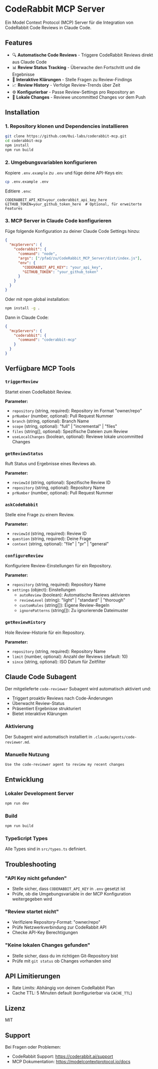 # CodeRabbit MCP Server

Ein Model Context Protocol (MCP) Server für die Integration von CodeRabbit Code Reviews in Claude Code.

## Features

- 🔍 **Automatische Code Reviews** - Triggere CodeRabbit Reviews direkt aus Claude Code
- 📊 **Review Status Tracking** - Überwache den Fortschritt und die Ergebnisse
- 💬 **Interaktive Klärungen** - Stelle Fragen zu Review-Findings
- 📈 **Review History** - Verfolge Review-Trends über Zeit
- ⚙️ **Konfigurierbar** - Passe Review-Settings pro Repository an
- 🔄 **Lokale Changes** - Reviewe uncommitted Changes vor dem Push

## Installation

### 1. Repository klonen und Dependencies installieren

```bash
git clone https://github.com/0ui-labs/coderabbit-mcp.git
cd coderabbit-mcp
npm install
npm run build
```

### 2. Umgebungsvariablen konfigurieren

Kopiere `.env.example` zu `.env` und füge deine API-Keys ein:

```bash
cp .env.example .env
```

Editiere `.env`:
```env
CODERABBIT_API_KEY=your_coderabbit_api_key_here
GITHUB_TOKEN=your_github_token_here  # Optional, für erweiterte Features
```

### 3. MCP Server in Claude Code konfigurieren

Füge folgende Konfiguration zu deiner Claude Code Settings hinzu:

```json
{
  "mcpServers": {
    "coderabbit": {
      "command": "node",
      "args": ["/pfad/zu/CodeRabbit_MCP_Server/dist/index.js"],
      "env": {
        "CODERABBIT_API_KEY": "your_api_key",
        "GITHUB_TOKEN": "your_github_token"
      }
    }
  }
}
```

Oder mit npm global installation:

```bash
npm install -g .
```

Dann in Claude Code:
```json
{
  "mcpServers": {
    "coderabbit": {
      "command": "coderabbit-mcp"
    }
  }
}
```

## Verfügbare MCP Tools

### `triggerReview`
Startet einen CodeRabbit Review.

**Parameter:**
- `repository` (string, required): Repository im Format "owner/repo"
- `prNumber` (number, optional): Pull Request Nummer
- `branch` (string, optional): Branch Name
- `scope` (string, optional): "full" | "incremental" | "files"
- `files` (string[], optional): Spezifische Dateien zum Review
- `useLocalChanges` (boolean, optional): Reviewe lokale uncommitted Changes

### `getReviewStatus`
Ruft Status und Ergebnisse eines Reviews ab.

**Parameter:**
- `reviewId` (string, optional): Spezifische Review ID
- `repository` (string, optional): Repository Name
- `prNumber` (number, optional): Pull Request Nummer

### `askCodeRabbit`
Stelle eine Frage zu einem Review.

**Parameter:**
- `reviewId` (string, required): Review ID
- `question` (string, required): Deine Frage
- `context` (string, optional): "file" | "pr" | "general"

### `configureReview`
Konfiguriere Review-Einstellungen für ein Repository.

**Parameter:**
- `repository` (string, required): Repository Name
- `settings` (object): Einstellungen
  - `autoReview` (boolean): Automatische Reviews aktivieren
  - `reviewLevel` (string): "light" | "standard" | "thorough"
  - `customRules` (string[]): Eigene Review-Regeln
  - `ignorePatterns` (string[]): Zu ignorierende Dateimuster

### `getReviewHistory`
Hole Review-Historie für ein Repository.

**Parameter:**
- `repository` (string, required): Repository Name
- `limit` (number, optional): Anzahl der Reviews (default: 10)
- `since` (string, optional): ISO Datum für Zeitfilter

## Claude Code Subagent

Der mitgelieferte `code-reviewer` Subagent wird automatisch aktiviert und:
- Triggert proaktiv Reviews nach Code-Änderungen
- Überwacht Review-Status
- Präsentiert Ergebnisse strukturiert
- Bietet interaktive Klärungen

### Aktivierung

Der Subagent wird automatisch installiert in `.claude/agents/code-reviewer.md`.

### Manuelle Nutzung

```
Use the code-reviewer agent to review my recent changes
```

## Entwicklung

### Lokaler Development Server

```bash
npm run dev
```

### Build

```bash
npm run build
```

### TypeScript Types

Alle Types sind in `src/types.ts` definiert.

## Troubleshooting

### "API Key nicht gefunden"
- Stelle sicher, dass `CODERABBIT_API_KEY` in `.env` gesetzt ist
- Prüfe, ob die Umgebungsvariable in der MCP Konfiguration weitergegeben wird

### "Review startet nicht"
- Verifiziere Repository-Format: "owner/repo"
- Prüfe Netzwerkverbindung zur CodeRabbit API
- Checke API-Key Berechtigungen

### "Keine lokalen Changes gefunden"
- Stelle sicher, dass du im richtigen Git-Repository bist
- Prüfe mit `git status` ob Changes vorhanden sind

## API Limitierungen

- Rate Limits: Abhängig von deinem CodeRabbit Plan
- Cache TTL: 5 Minuten default (konfigurierbar via `CACHE_TTL`)

## Lizenz

MIT

## Support

Bei Fragen oder Problemen:
- CodeRabbit Support: https://coderabbit.ai/support
- MCP Dokumentation: https://modelcontextprotocol.io/docs